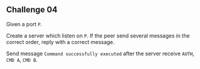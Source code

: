 ## Challenge 04

Given a port `P`.

Create a server which listen on `P`. If the peer send several messages in the correct order, reply with a correct message.

Send message `Command successfully executed` after the server receive `AUTH`, `CMD A`, `CMD B`.
